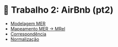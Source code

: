 # 🏡 Trabalho 2: AirBnb (pt2)

- [Modelagem MER](pdf/1MER.pdf)
- [Mapeamento MER &#8594; MRel](pdf/2MapeamentoMRel.pdf)
- [Correspondência](pdf/3Correspondencia.pdf)
- [Normalização](pdf/3Normalizacao.pdf)